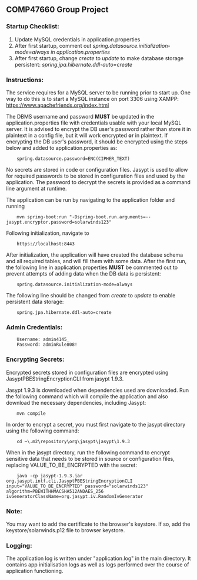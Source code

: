 ## COMP47660 Group Project

###  Startup Checklist:
1. Update MySQL credentials in application.properties
2. After first startup, comment out _spring.datasource.initialization-mode=always in application.properties_
3. After first startup, change _create_ to _update_ to make database storage persistent: _spring.jpa.hibernate.ddl-auto=create_

### Instructions:

The service requires for a MySQL server to be running prior to start up. One way to do this is to start a MySQL instance on port 3306 using XAMPP: https://www.apachefriends.org/index.html

The DBMS username and password **MUST** be updated in the application.properties file with credentials usable with your local MySQL server.
It is advised to encrypt the DB user's password rather than store it in plaintext in a config file, but it will work encrypted **or** in plaintext.
If encrypting the DB user's password, it should be encrypted using the steps below and added to application.properties as:
```
    spring.datasource.password=ENC(CIPHER_TEXT)
```

No secrets are stored in code or configuration files. Jasypt is used to allow for required passwords to be stored in 
configuration files and used by the application. The password to decrypt the secrets is provided as a command line argument
at runtime.

The application can be run by navigating to the application folder and running

```
    mvn spring-boot:run "-Dspring-boot.run.arguments=--jasypt.encryptor.password=solarwinds123"
```

Following initialization, navigate to

```
    https://localhost:8443
```

After initialization, the application will have created the database schema and all required tables, and will fill them
with some data. After the first run, the following line in application.properties **MUST** be
commented out to prevent attempts of adding data when the DB data is persistent:

```
    spring.datasource.initialization-mode=always
```
The following line should be changed from _create_ to _update_ to enable persistent data storage:
```
    spring.jpa.hibernate.ddl-auto=create
```

### Admin Credentials:
```
    Username: admin4145_
    Password: adminRule808!
```


### Encrypting Secrets:
Encrypted secrets stored in configuration files are encrypted using JasyptPBEStringEncryptionCLI from jasypt 1.9.3.

Jasypt 1.9.3 is downloaded when dependencies used are downloaded. Run the following command which will compile the 
application and also download the necessary dependencies, including Jasypt:

```
    mvn compile
```

In order to encrypt a secret, you must first navigate to the jasypt directory using the following command:

```
    cd ~\.m2\repository\org\jasypt\jasypt\1.9.3    
```

When in the jasypt directory, run the following command to encrypt sensitive data that needs to be stored in source or 
configuration files, replacing VALUE_TO_BE_ENCRYPTED with the secret:

```
    java -cp jasypt-1.9.3.jar org.jasypt.intf.cli.JasyptPBEStringEncryptionCLI input="VALUE_TO_BE_ENCRYPTED" password="solarwinds123" algorithm=PBEWITHHMACSHA512ANDAES_256 ivGeneratorClassName=org.jasypt.iv.RandomIvGenerator
```



### Note:
You may want to add the certificate to the browser's keystore.
If so, add the keystore/solarwinds.p12 file to browser keystore.

### Logging:
The application log is written under "application.log" in the main directory. It contains app initialisation logs as well as logs performed over the course of application functioning.
